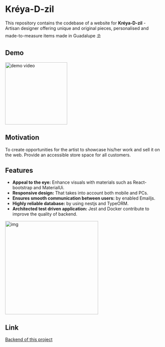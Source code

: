 # Kréya-D-zil

This repository contains the codebase of a website for <strong>Kréya-D-zil</strong> - Artisan designer offering unique and original pieces, personalised and made-to-measure items made in Guadalupe ⛱
<br/>

## Demo

<img src="https://i.giphy.com/p4CPdYqQSdoz5kMLtm.webp" alt="demo video" width="200px"/>

## Motivation

To create opportunities for the artist to showcase his/her work and sell it on the web. Provide an accessible store space for all customers.

## Features

- **Appeal to the eye:** Enhance visuals with materials such as React-bootstrap and MaterialUi.
- **Responsive design:** That takes into account both mobile and PCs.
- **Ensures smooth communication between users:** by enabled Emailjs.
- **Highly reliable database:** by using nestjs and TypeORM.
- **Architected test driven application:** Jest and Docker contribute to improve the quality of backend.

<img src="https://i.ibb.co/cw2g2dr/logo.png" alt="img" height="300px"/>

## Link

[Backend of this project](https://github.com/miku0129/boutique_de_sacs)
